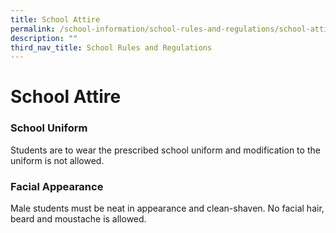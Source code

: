```yaml
---
title: School Attire
permalink: /school-information/school-rules-and-regulations/school-attire/
description: ""
third_nav_title: School Rules and Regulations
---
```

# **School Attire**

### School Uniform

Students are to wear the prescribed school uniform and modification to the uniform is not allowed.

### Facial Appearance

Male students must be neat in appearance and clean-shaven. No facial hair, beard and moustache is allowed.
